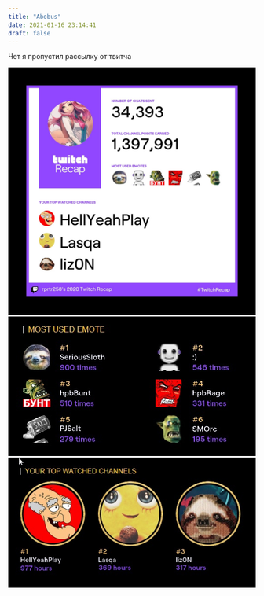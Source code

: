 ```yaml
---
title: "Abobus"
date: 2021-01-16 23:14:41
draft: false
---
```


Чет я пропустил рассылку от твитча

![](/img/vk/Q4AmEiKGNm4.jpg)
![](/img/vk/_F-eZeCsD1Y.jpg)
![](/img/vk/Tz97Dqxdlhg.jpg)
